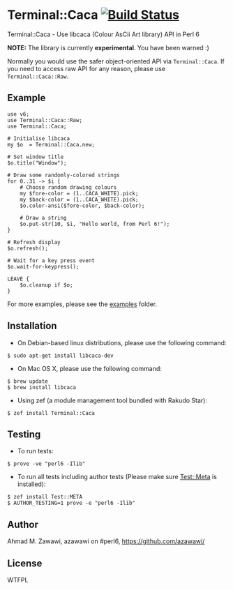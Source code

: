 # Terminal::Caca [![Build Status](https://travis-ci.org/azawawi/perl6-terminal-caca.svg?branch=master)](https://travis-ci.org/azawawi/perl6-terminal-caca)

Terminal::Caca - Use libcaca (Colour AsCii Art library) API in Perl 6

**NOTE:** The library is currently **experimental**. You have been warned :)

Normally you would use the safer object-oriented API via `Terminal::Caca`. If
you need to access raw API for any reason, please use `Terminal::Caca::Raw`.

## Example

```Perl6
use v6;
use Terminal::Caca::Raw;
use Terminal::Caca;

# Initialise libcaca
my $o  = Terminal::Caca.new;

# Set window title
$o.title("Window");

# Draw some randomly-colored strings
for 0..31 -> $i {
    # Choose random drawing colours
    my $fore-color = (1..CACA_WHITE).pick;
    my $back-color = (1..CACA_WHITE).pick;
    $o.color-ansi($fore-color, $back-color);

    # Draw a string
    $o.put-str(10, $i, "Hello world, from Perl 6!");
}

# Refresh display
$o.refresh();

# Wait for a key press event
$o.wait-for-keypress();

LEAVE {
    $o.cleanup if $o;
}
```

For more examples, please see the [examples](examples) folder.

## Installation

* On Debian-based linux distributions, please use the following command:
```
$ sudo apt-get install libcaca-dev
```

* On Mac OS X, please use the following command:
```
$ brew update
$ brew install libcaca
```

* Using zef (a module management tool bundled with Rakudo Star):
```
$ zef install Terminal::Caca
```

## Testing

- To run tests:
```
$ prove -ve "perl6 -Ilib"
```

- To run all tests including author tests (Please make sure
[Test::Meta](https://github.com/jonathanstowe/Test-META) is installed):
```
$ zef install Test::META
$ AUTHOR_TESTING=1 prove -e "perl6 -Ilib"
```

## Author

Ahmad M. Zawawi, azawawi on #perl6, https://github.com/azawawi/

## License

WTFPL
